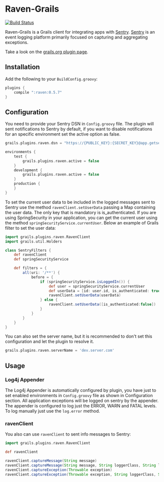 # Raven-Grails

[![Build Status](https://secure.travis-ci.org/agorapulse/grails-raven.png?branch=master)](https://travis-ci.org/agorapulse/grails-raven)

Raven-Grails is a Grails client for integrating apps with [Sentry](http://www.getsentry.com). [Sentry](http://www.getsentry.com) is an event logging platform primarily focused on capturing and aggregating exceptions.

Take a look on the [grails.org plugin page](http://grails.org/plugin/raven).

## Installation

Add the following to your `BuildConfig.groovy`:

```groovy
plugins {
    compile ":raven:0.5.7"
}
```

## Configuration

You need to provide your Sentry DSN in `Config.groovy` file. The plugin will sent notifications to Sentry by default, if you want to disable notifications for an specific environment set the active option as false.

```groovy
grails.plugins.raven.dsn = "https://{PUBLIC_KEY}:{SECRET_KEY}@app.getsentry.com/{PATH}{PROJECT_ID}"

environments {
    test {
        grails.plugins.raven.active = false
    }
    development {
        grails.plugins.raven.active = false
    }
    production {
    }
}
```

To set the current user data to be included in the logged messages sent to Sentry use the method `ravenClient.setUserData` passing a Map containing the user data. The only key that is mandatory is is\_authenticated. If you are using SpringSecurity in your application, you can get the current user using the method `springSecurityService.currentUser`. Below an example of Grails filter to set the user data:

```groovy
import grails.plugins.raven.RavenClient
import grails.util.Holders

class SentryFilters {
    def ravenClient
    def springSecurityService

    def filters = {
        all(uri: '/**') {
            before = {
                if (springSecurityService.isLoggedIn()) {
                    def user = springSecurityService.currentUser
                    def userData = [id: user.id, is_authenticated: true, email: user.email, username: user.username, appVersion: Holders.grailsApplication.metadata['app.version']]
                    ravenClient.setUserData(userData)
                } else {
                    ravenClient.setUserData([is_authenticated:false])
                }
            }
        }
    }
}
```

You can also set the server name, but it is recommended to don't set this configuration and let the plugin to resolve it.

```groovy
grails.plugins.raven.serverName = 'dev.server.com'
```

## Usage

### Log4j Appender

The Log4j Appender is automatically configured by plugin, you have just to set enabled environments in `Config.groovy` file as shown in Configuration section. All application exceptions will be logged on sentry by the appender. The appender is configured to log just the ERROR, WARN and FATAL levels. To log manually just use the `log.error` method.

### ravenClient

You also can use `ravenClient` to sent info messages to Sentry:

```groovy
import grails.plugins.raven.RavenClient

def ravenClient

ravenClient.captureMessage(String message)
ravenClient.captureMessage(String message, String loggerClass, String logLevel)
ravenClient.captureException(Throwable exception)
ravenClient.captureException(Throwable exception, String loggerClass, String logLevel, HttpServletRequest request)
```
